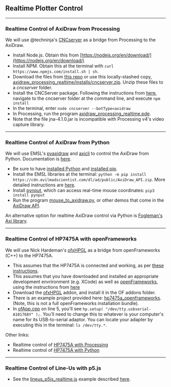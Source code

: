 ## Realtime Plotter Control

---

### Realtime Control of AxiDraw from Processing

We will use @techninja's [CNCserver](https://github.com/techninja/cncserver) as a bridge from Processing to the AxiDraw. 

* Install Node.js. Obtain this from [https://nodejs.org/en/download/](https://nodejs.org/en/download/)
* Install NPM. Obtain this at the terminal with `curl https://www.npmjs.com/install.sh | sh`.
* Download the files from [this repo](https://github.com/techninja/cncserver/archive/master.zip) or use this locally-stashed copy, [axidraw_processing_realtime/installs/cncserver.zip](cncserver.zip). Unzip these files to a *cncserver* folder.
* Install the CNCServer package. Following the instructions from [here](https://github.com/techninja/cncserver#installing-npm-dependencies),  navigate to the cncserver folder at the command line, and execute `npm install`
* In the terminal, enter `node cncserver --botType=axidraw`
* In Processing, run the program [axidraw_processing_realtime.pde](axidraw_processing_realtime/axidraw_processing_realtime.pde).
* Note that the file jna-4.1.0.jar is incompatible with Processing v4's video capture library. 

---

### Realtime Control of AxiDraw from Python

We will use EMSL's [pyaxidraw](https://axidraw.com/doc/py_api/#quick-start-interactive-xy) and [axicli](https://axidraw.com/doc/cli_api/) to control the AxiDraw from Python. Documentation is [here](https://axidraw.com/doc/py_api/#quick-start-interactive-xy).

* Be sure to have [installed Python](https://www.python.org/download/) and [installed pip](https://pip.pypa.io/en/stable/installing/).
* Install the EMSL libraries at the terminal: `python -m pip install https://cdn.evilmadscientist.com/dl/ad/public/AxiDraw_API.zip`. More detailed instructions are [here](https://axidraw.com/doc/py_api/#installation).
* Install [pynput](https://pypi.org/project/pynput/), which can access real-time mouse coordinates: `pip3 install pynput`
* Run the program [mouse_to_axidraw.py](axidraw_python_esml/mouse_to_axidraw.py), or other demos that come in the [AxiDraw API](axidraw_python_esml/AxiDraw_API.zip).

An alternative option for realtime AxiDraw control via Python is [Fogleman's Axi library](https://github.com/fogleman/axi). 

---

### Realtime Control of HP7475A with openFrameworks

We will use Nick Hardeman's [ofxHPGL](https://github.com/NickHardeman/ofxHPGL) as a bridge from openFrameworks (C++) to the HP7475A. 

* This assumes that the HP7475A is connected and working, as per [these instructions](https://github.com/golanlevin/DrawingWithMachines/tree/main/machines/hp7475a).
* This assumes that you have downloaded and installed an appropriate development envrironment (e.g. XCode) as well as [openFrameworks](https://openframeworks.cc/download/), using the instructions from [here](https://openframeworks.cc/setup/xcode/)
* Download the [ofxHPGL](https://github.com/NickHardeman/ofxHPGL) addon, and install it in the OF addons folder. 
* There is an example project provided here: [hp7475a_openframeworks](hp7475a_openframeworks). (Note, this is not a full openFrameworks installation bundle). 
* In [ofApp.cpp](hp7475a_openframeworks/of_v0.11.2_osx_release/apps/myApps/hp7475a_1/src/ofApp.cpp) on line 5, you'll see `hp.setup( "/dev/tty.usbserial-A101768Y" );`. You'll need to change this to whatever is your computer's name for its USB-to-serial adaptor. You can locate your adapter by executing this in the terminal: `ls /dev/tty.*`.

Other links: 

* Realtime control of [HP7475A with Processing](https://github.com/golanlevin/DrawingWithMachines/blob/main/machines/hp7475a/processing/realtime_7475a/realtime_7475a.pde)
* Realtime control of [HP7475A with Python](https://github.com/vogelchr/hp7475a-send/tree/master)

---

### Realtime Control of Line-Us with p5.js

* See the [lineus_p5js_realtime.js](../machines/line-us/p5js/lineus_p5js_realtime/lineus_p5js_realtime.js) example described [here](../machines/line-us/README.md). 
